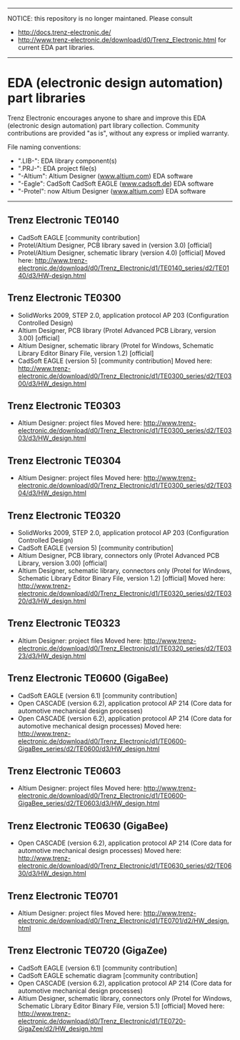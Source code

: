 ----------------------------------------
NOTICE: this repository is no longer maintaned.
Please consult
- http://docs.trenz-electronic.de/
- http://www.trenz-electronic.de/download/d0/Trenz_Electronic.html
for current EDA part libraries.

----------------------------------------

# EDA (electronic design automation) part libraries
Trenz Electronic encourages anyone to share and improve this EDA (electronic design automation) part library collection. Community contributions are provided "as is", without any express or implied warranty.

File naming conventions:
- ".LIB-": EDA library component(s)
- ".PRJ-": EDA project file(s)
- "-Altium": Altium Designer (www.altium.com) EDA software
- "-Eagle": CadSoft CadSoft EAGLE (www.cadsoft.de) EDA software
- "-Protel": now Altium Designer (www.altium.com) EDA software

* * *

## Trenz Electronic TE0140
- CadSoft EAGLE [community contribution]
- Protel/Altium Designer, PCB library saved in (version 3.0) [official]
- Protel/Altium Designer, schematic library (version 4.0) [official]
Moved here: http://www.trenz-electronic.de/download/d0/Trenz_Electronic/d1/TE0140_series/d2/TE0140/d3/HW-design.html

## Trenz Electronic TE0300
- SolidWorks 2009, STEP 2.0, application protocol AP 203 (Configuration Controlled Design)
- Altium Designer, PCB library (Protel Advanced PCB Library, version 3.00) [official]
- Altium Designer, schematic library (Protel for Windows, Schematic Library Editor Binary File, version 1.2) [official]
- CadSoft EAGLE (version 5) [community contribution]
Moved here: http://www.trenz-electronic.de/download/d0/Trenz_Electronic/d1/TE0300_series/d2/TE0300/d3/HW_design.html

## Trenz Electronic TE0303
- Altium Designer: project files
Moved here: http://www.trenz-electronic.de/download/d0/Trenz_Electronic/d1/TE0300_series/d2/TE0303/d3/HW_design.html

## Trenz Electronic TE0304
- Altium Designer: project files
Moved here: http://www.trenz-electronic.de/download/d0/Trenz_Electronic/d1/TE0300_series/d2/TE0304/d3/HW_design.html

## Trenz Electronic TE0320
- SolidWorks 2009, STEP 2.0, application protocol AP 203 (Configuration Controlled Design)
- CadSoft EAGLE (version 5) [community contribution]
- Altium Designer, PCB library, connectors only (Protel Advanced PCB Library, version 3.00) [official]
- Altium Designer, schematic library, connectors only (Protel for Windows, Schematic Library Editor Binary File, version 1.2) [official]
Moved here: http://www.trenz-electronic.de/download/d0/Trenz_Electronic/d1/TE0320_series/d2/TE0320/d3/HW_design.html

## Trenz Electronic TE0323
- Altium Designer: project files
Moved here: http://www.trenz-electronic.de/download/d0/Trenz_Electronic/d1/TE0320_series/d2/TE0323/d3/HW_design.html

## Trenz Electronic TE0600 (GigaBee)
- CadSoft EAGLE (version 6.1) [community contribution]
- Open CASCADE (version 6.2), application protocol AP 214 (Core data for automotive mechanical design processes)
- Open CASCADE (version 6.2), application protocol AP 214 (Core data for automotive mechanical design processes)
Moved here: http://www.trenz-electronic.de/download/d0/Trenz_Electronic/d1/TE0600-GigaBee_series/d2/TE0600/d3/HW_design.html

## Trenz Electronic TE0603
- Altium Designer: project files
Moved here: http://www.trenz-electronic.de/download/d0/Trenz_Electronic/d1/TE0600-GigaBee_series/d2/TE0603/d3/HW_design.html

## Trenz Electronic TE0630 (GigaBee)
- Open CASCADE (version 6.2), application protocol AP 214 (Core data for automotive mechanical design processes)
Moved here: http://www.trenz-electronic.de/download/d0/Trenz_Electronic/d1/TE0630_series/d2/TE0630/d3/HW_design.html

## Trenz Electronic TE0701
- Altium Designer: project files
Moved here: http://www.trenz-electronic.de/download/d0/Trenz_Electronic/d1/TE0701/d2/HW_design.html

## Trenz Electronic TE0720 (GigaZee)
- CadSoft EAGLE (version 6.1) [community contribution]
- CadSoft EAGLE schematic diagram [community contribution]
- Open CASCADE (version 6.2), application protocol AP 214 (Core data for automotive mechanical design processes)
- Altium Designer, schematic library, connectors only (Protel for Windows, Schematic Library Editor Binary File, version 5.1) [official]
Moved here: http://www.trenz-electronic.de/download/d0/Trenz_Electronic/d1/TE0720-GigaZee/d2/HW_design.html

